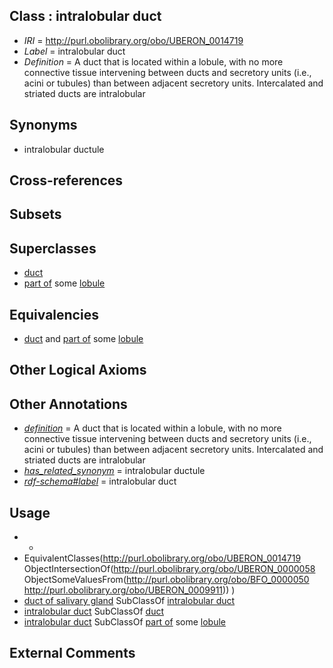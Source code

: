 
## Class : intralobular duct

 * *IRI* = http://purl.obolibrary.org/obo/UBERON_0014719
 * *Label* = intralobular duct
 * *Definition* = A duct that is located within a lobule, with no more connective tissue intervening between ducts and secretory units (i.e., acini or tubules) than between adjacent secretory units. Intercalated and striated ducts are intralobular

## Synonyms

 * intralobular ductule

## Cross-references


## Subsets


## Superclasses

 * [duct](../../UBERON/58/UBERON_0000058.md)
 * [part of](../../BFO/50/BFO_0000050.md) some [lobule](../../UBERON/11/UBERON_0009911.md)

## Equivalencies

 * [duct](../../UBERON/58/UBERON_0000058.md) and [part of](../../BFO/50/BFO_0000050.md) some [lobule](../../UBERON/11/UBERON_0009911.md)

## Other Logical Axioms


## Other Annotations

 * *[definition](../../IAO/15/IAO_0000115.md)* = A duct that is located within a lobule, with no more connective tissue intervening between ducts and secretory units (i.e., acini or tubules) than between adjacent secretory units. Intercalated and striated ducts are intralobular
 * *[has_related_synonym](../../ym/oboInOwl#hasRelatedSynonym.md)* = intralobular ductule
 * *[rdf-schema#label](../../el/rdf-schema#label.md)* = intralobular duct

## Usage

 * -
 * EquivalentClasses(<http://purl.obolibrary.org/obo/UBERON_0014719> ObjectIntersectionOf(<http://purl.obolibrary.org/obo/UBERON_0000058> ObjectSomeValuesFrom(<http://purl.obolibrary.org/obo/BFO_0000050> <http://purl.obolibrary.org/obo/UBERON_0009911>)) )
 * [duct of salivary gland](../../UBERON/37/UBERON_0001837.md) SubClassOf [intralobular duct](../../UBERON/19/UBERON_0014719.md)
 * [intralobular duct](../../UBERON/19/UBERON_0014719.md) SubClassOf [duct](../../UBERON/58/UBERON_0000058.md)
 * [intralobular duct](../../UBERON/19/UBERON_0014719.md) SubClassOf [part of](../../BFO/50/BFO_0000050.md) some [lobule](../../UBERON/11/UBERON_0009911.md)

## External Comments

